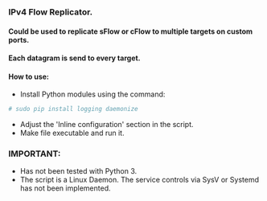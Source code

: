 ### IPv4 Flow Replicator.
#### Could be used to replicate sFlow or cFlow to multiple targets on custom ports.
#### Each datagram is send to every target.

#### How to use:
* Install Python modules using the command:
```sh
# sudo pip install logging daemonize
```
* Adjust the 'Inline configuration' section in the script.
* Make file executable and run it.

### IMPORTANT:
* Has not been tested with Python 3.
* The script is a Linux Daemon. The service controls via SysV or Systemd has not been implemented.
